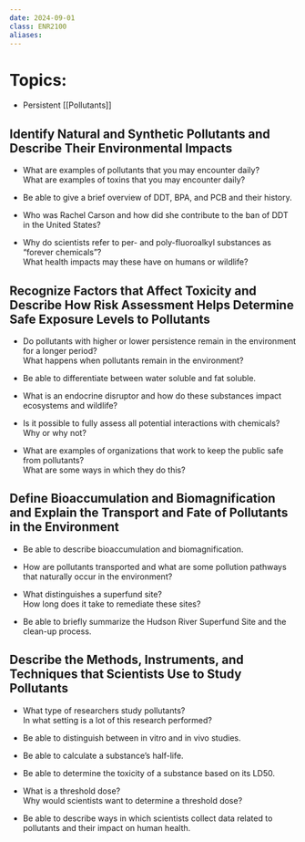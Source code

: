 ```yaml
---
date: 2024-09-01
class: ENR2100
aliases:
---
```

# Topics:
- Persistent [[Pollutants]]


## Identify Natural and Synthetic Pollutants and Describe Their Environmental Impacts

- What are examples of pollutants that you may encounter daily?  
  What are examples of toxins that you may encounter daily?

- Be able to give a brief overview of DDT, BPA, and PCB and their history.

- Who was Rachel Carson and how did she contribute to the ban of DDT in the United States?

- Why do scientists refer to per- and poly-fluoroalkyl substances as “forever chemicals”?  
  What health impacts may these have on humans or wildlife?

## Recognize Factors that Affect Toxicity and Describe How Risk Assessment Helps Determine Safe Exposure Levels to Pollutants

- Do pollutants with higher or lower persistence remain in the environment for a longer period?  
  What happens when pollutants remain in the environment?

- Be able to differentiate between water soluble and fat soluble.

- What is an endocrine disruptor and how do these substances impact ecosystems and wildlife?

- Is it possible to fully assess all potential interactions with chemicals?  
  Why or why not?

- What are examples of organizations that work to keep the public safe from pollutants?  
  What are some ways in which they do this?

## Define Bioaccumulation and Biomagnification and Explain the Transport and Fate of Pollutants in the Environment

- Be able to describe bioaccumulation and biomagnification.

- How are pollutants transported and what are some pollution pathways that naturally occur in the environment?

- What distinguishes a superfund site?  
  How long does it take to remediate these sites?

- Be able to briefly summarize the Hudson River Superfund Site and the clean-up process.

## Describe the Methods, Instruments, and Techniques that Scientists Use to Study Pollutants

- What type of researchers study pollutants?  
  In what setting is a lot of this research performed?

- Be able to distinguish between in vitro and in vivo studies.

- Be able to calculate a substance’s half-life.

- Be able to determine the toxicity of a substance based on its LD50.

- What is a threshold dose?  
  Why would scientists want to determine a threshold dose?

- Be able to describe ways in which scientists collect data related to pollutants and their impact on human health.
